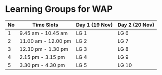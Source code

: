 # Learning Groups for WAP



| No | Time Slots          | Day 1 (19 Nov) | Day 2 (20 Nov) |
| -- | ------------------- | -------------- | -------------- |
| 1  | 9.45 am - 10.45 am  | LG 1           | LG 6           |
| 2  | 11.00 am - 12.00 pm | LG 2           | LG 7           |
| 3  | 12.30 pm - 1.30 pm  | LG 3           | LG 8           |
| 4  | 2.15 pm - 3.15 pm   | LG 4           | LG 9           |
| 5  | 3.30 pm - 4.30 pm   | LG 5           | LG 10          |







